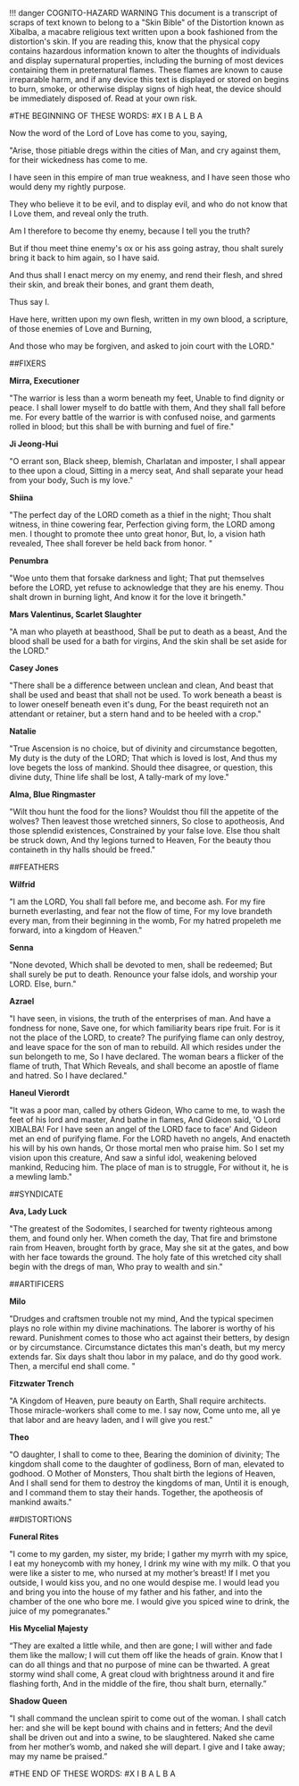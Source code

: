 !!! danger COGNITO-HAZARD WARNING 
	This document is a transcript of scraps of text known to belong to a "Skin Bible" of the Distortion known as Xibalba, a macabre religious text written upon a book fashioned from the distortion's skin. If you are reading this, know that the physical copy contains hazardous information known to alter the thoughts of individuals and display supernatural properties, including the burning of most devices containing them in preternatural flames. These flames are known to cause irreparable harm, and if any device this text is displayed or stored on begins to burn, smoke, or otherwise display signs of high heat, the device should be immediately disposed of. Read at your own risk. 

#THE BEGINNING OF THESE WORDS:
#X I B A L B A

Now the word of the Lord of Love has come to you, saying, 

"Arise, those pitiable dregs within the cities of Man, and cry against them, for their wickedness has come to me.

I have seen in this empire of man true weakness, and I have seen those who would deny my rightly purpose. 

They who believe it to be evil, and to display evil, and who do not know that I Love them, and reveal only the truth.

Am I therefore to become thy enemy, because I tell you the truth?

But if thou meet thine enemy's ox or his ass going astray, thou shalt surely bring it back to him again, so I have said.

And thus shall I enact mercy on my enemy, and rend their flesh, and shred their skin, and break their bones, and grant them death,

Thus say I.

Have here, written upon my own flesh, written in my own blood, a scripture, of those enemies of Love and Burning, 

And those who may be forgiven, and asked to join court with the LORD."



##FIXERS 

**Mirra, Executioner**

"The warrior is less than a worm beneath my feet,
Unable to find dignity or peace.
I shall lower myself to do battle with them,
And they shall fall before me.
For every battle of the warrior is with confused noise, and garments rolled in blood; 
but this shall be with burning and fuel of fire."

**Ji Jeong-Hui**

"O errant son, 
Black sheep, blemish,
Charlatan and imposter, 
I shall appear to thee upon a cloud, 
Sitting in a mercy seat, 
And shall separate your head from your body,
Such is my love."

**Shiina**

"The perfect day of the LORD cometh as a thief in the night;
Thou shalt witness, in thine cowering fear, 
Perfection giving form, the LORD among men. 
I thought to promote thee unto great honor, 
But, lo, a vision hath revealed, 
Thee shall forever be held back from honor. "

**Penumbra**

"Woe unto them that forsake darkness and light; 
That put themselves before the LORD, yet refuse to acknowledge that they are his enemy.
Thou shalt drown in burning light, 
And know it for the love it bringeth."


**Mars Valentinus, Scarlet Slaughter**

"A man who playeth at beasthood, 
Shall be put to death as a beast, 
And the blood shall be used for a bath for virgins,
And the skin shall be set aside for the LORD."

**Casey Jones**

"There shall be a difference between unclean and clean,
And beast that shall be used and beast that shall not be used. 
To work beneath a beast is to lower oneself beneath even it's dung,
For the beast requireth not an attendant or retainer, 
but a stern hand and to be heeled with a crop."

**Natalie**

"True Ascension is no choice, but of divinity and circumstance begotten,
My duty is the duty of the LORD;
That which is loved is lost, 
And thus my love begets the loss of mankind.
Should thee disagree, or question, this divine duty, 
Thine life shall be lost,
A tally-mark of my love."

**Alma, Blue Ringmaster**

"Wilt thou hunt the food for the lions? 
Wouldst thou fill the appetite of the wolves? 
Then leavest those wretched sinners, 
So close to apotheosis, 
And those splendid existences, 
Constrained by your false love. 
Else thou shalt be struck down,
And thy legions turned to Heaven,
For the beauty thou containeth in thy halls should be freed."


##FEATHERS 

**Wilfrid**

"I am the LORD,
You shall fall before me, 
and become ash. 
For my fire burneth everlasting, 
and fear not the flow of time, 
For my love brandeth every man, 
from their beginning in the womb,
For my hatred propeleth me forward,
into a kingdom of Heaven."

**Senna**

"None devoted, 
Which shall be devoted to men, shall be redeemed; 
But shall surely be put to death.
Renounce your false idols, 
and worship your LORD. 
Else, burn."

**Azrael**

"I have seen, in visions, the truth of the enterprises of man.
And have a fondness for none,
Save one, for which familiarity bears ripe fruit. 
For is it not the place of the LORD, to create? 
The purifying flame can only destroy, and leave space for the son of man to rebuild. 
All which resides under the sun belongeth to me, 
So I have declared. 
The woman bears a flicker of the flame of truth, 
That Which Reveals, 
and shall become an apostle of flame and hatred. 
So I have declared."


**Haneul Vierordt**

"It was a poor man, called by others Gideon,
Who came to me, to wash the feet of his lord and master,
And bathe in flames,
And Gideon said, 
'O Lord XIBALBA! For I have seen an angel of the LORD face to face'
And Gideon met an end of purifying flame.
For the LORD haveth no angels, 
And enacteth his will by his own hands, 
Or those mortal men who praise him.
So I set my vision upon this creature,
And saw a sinful idol, weakening beloved mankind, 
Reducing him. 
The place of man is to struggle, 
For without it, he is a mewling lamb."

##SYNDICATE 

**Ava, Lady Luck**

"The greatest of the Sodomites,
I searched for twenty righteous among them,
and found only her. 
When cometh the day, 
That fire and brimstone rain from Heaven, brought forth by grace, 
May she sit at the gates, and bow with her face towards the ground. 
The holy fate of this wretched city shall begin with the dregs of man, 
Who pray to wealth and sin."


##ARTIFICERS 

**Milo**

"Drudges and craftsmen trouble not my mind, 
And the typical specimen plays no role within my divine machinations. 
The laborer is worthy of his reward. 
Punishment comes to those who act against their betters, by design or by circumstance. 
Circumstance dictates this man's death, but my mercy extends far. 
Six days shalt thou labor in my palace, and do thy good work. 
Then, a merciful end shall come. "


**Fitzwater Trench**

"A Kingdom of Heaven, pure beauty on Earth,
Shall require architects. 
Those miracle-workers shall come to me. 
I say now,
Come unto me, all ye that labor and are heavy laden, and I will give you rest."

**Theo**

"O daughter, 
I shall to come to thee, 
Bearing the dominion of divinity;
The kingdom shall come to the daughter of godliness, 
Born of man, elevated to godhood. 
O Mother of Monsters, 
Thou shalt birth the legions of Heaven, 
And I shall send for them to destroy the kingdoms of man,
Until it is enough, and I command them to stay their hands. 
Together, the apotheosis of mankind awaits."


##DISTORTIONS 	

**Funeral Rites** 

"I come to my garden, my sister, my bride;
I gather my myrrh with my spice,
I eat my honeycomb with my honey,
I drink my wine with my milk.
O that you were like a sister to me,
who nursed at my mother’s breast!
If I met you outside, I would kiss you,
and no one would despise me.
I would lead you and bring you
into the house of my father and his father,
and into the chamber of the one who bore me.
I would give you spiced wine to drink,
the juice of my pomegranates."


**His Mycelial Ṃajesty**

“They are exalted a little while, and then are gone;
I will wither and fade them like the mallow;
I will cut them off like the heads of grain.
Know that I can do all things
and that no purpose of mine can be thwarted.
A great stormy wind shall come,
A great cloud with brightness around it and fire flashing forth, 
And in the middle of the fire, thou shalt burn, eternally.”


**Shadow Queen**

"I shall command the unclean spirit to come out of the woman. 
I shall catch her: and she will be kept bound with chains and in fetters;
And the devil shall be driven out and into a swine, 
to be slaughtered.
Naked she came from her mother’s womb, 
and naked she will depart. 
I give and I take away; 
may my name be praised.”


#THE END OF THESE WORDS:
#X I B A L B A